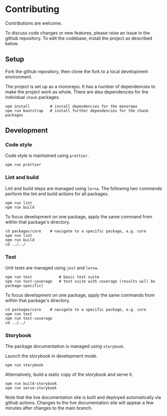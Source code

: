 # Contributing

Contributions are welcome. 

To discuss code changes or new features, please raise an issue in the github repository.
To edit the codebase, install the project as described below. 

## Setup

Fork the github repository, then clone the fork to a local development environment.

The project is set up as a monorepo. It has a number of dependencies to make the project work as whole. 
There are also dependencies for the individual `chask` packages.

```
npm install         # install dependencies for the monorepo
npm run bootstrap   # install further dependencies for the chask packages
```

## Development

### Code style

Code style is maintained using `prettier`.

```
npm run prettier
```

### Lint and build

Lint and build steps are managed using `lerna`. The following two commands perform the lint and build actions for all packages.

```
npm run lint
npm run build
```

To focus development on one package, apply the same command from within that package's directory.

```
cd packages/core    # navigate to a specific package, e.g. core
npm run lint
npm run build
cd ../../
```

### Test

Unit tests are managed using `jest` and `lerna`.

```
npm run test            # basic test suite
npm run test-coverage   # test suite with coverage (results will be package-specific)
```

To focus development on one package, apply the same commands from within that package's directory.

```
cd packages/core    # navigate to a specific package, e.g. core
npm run test
npm run test-coverage
cd ../../
```

### Storybook

The package documentation is managed using `storybook`.

Launch the storybook in development mode.

```
npm run storybook
```

Alternatively, build a static copy of the storybook and serve it.

```
npm run build-storybook
npm run serve-storybook
```

Note that the live documentation site is built and deployed automatically via github actions.
Changes to the live documentation site will appear a few minutes after changes to the main branch.
